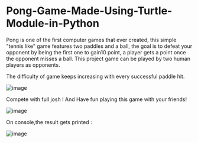 # Pong-Game-Made-Using-Turtle-Module-in-Python
Pong is one of the first computer games that ever created, this simple "tennis like" game features two paddles and a ball, the goal is to defeat your opponent by being the first one to gain10 point, a player gets a point once the opponent misses a ball. This project game can be played by two human players as opponents.




The difficulty of game keeps increasing with every successful paddle hit.

![image](https://user-images.githubusercontent.com/80421780/188945840-ccdbc3a5-8375-4e11-881d-06a7a89dc803.png)


 Compete with full josh ! And Have fun playing this game with your friends!
 
 
 
 ![image](https://user-images.githubusercontent.com/80421780/188953560-66e6f13f-244a-4d92-bfc6-e29fb8ca4fa1.png)



On console,the result gets printed :


![image](https://user-images.githubusercontent.com/80421780/188953664-d3f00ae3-c514-4e06-9b91-a20dfcc45010.png)

